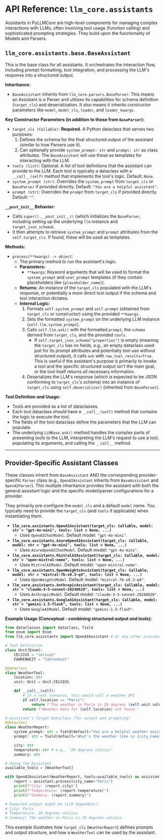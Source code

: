 # API Reference: `llm_core.assistants`

Assistants in PyLLMCore are high-level components for managing complex interactions with LLMs, often involving tool usage (function calling) and sophisticated prompting strategies. They build upon the functionality of Models and Parsers.

## `llm_core.assistants.base.BaseAssistant`

This is the base class for all assistants. It orchestrates the interaction flow, including prompt formatting, tool integration, and processing the LLM's response into a structured output.

**Inheritance:**

*   `BaseAssistant` inherits from `llm_core.parsers.BaseParser`. This means an Assistant *is a* Parser and utilizes its capabilities for schema definition (`target_cls`) and deserialization. It also means it inherits constructor parameters like `model`, `model_cls`, `loader`, and `loader_kwargs`.

**Key Constructor Parameters (in addition to those from `BaseParser`):**

*   `target_cls (Callable)`: **Required.** A Python dataclass that serves two purposes:
    1.  Defines the schema for the final structured output of the assistant (similar to how Parsers use it).
    2.  Can optionally provide `system_prompt: str` and `prompt: str` as class attributes. The `BaseAssistant` will use these as templates for interacting with the LLM.
*   `tools (list)`: Optional. A list of tool definitions that the assistant can provide to the LLM. Each tool is typically a dataclass with a `__call__(self)` method that implements the tool's logic. Default: `None`.
*   `system_prompt (str)`: Overrides the `system_prompt` from `target_cls` or `BaseParser` if provided directly. Default: `"You are a helpful assistant"`.
*   `prompt (str)`: Overrides the `prompt` from `target_cls` if provided directly. Default: `""`.

**`__post_init__` Behavior:**

*   Calls `super().__post_init__()` (which initializes the `BaseParser`, including setting up the underlying `llm` instance and `target_json_schema`).
*   It then attempts to retrieve `system_prompt` and `prompt` attributes from the `self.target_cls`. If found, these will be used as templates.

**Methods:**

*   `process(**kwargs) -> object`:
    *   The primary method to run the assistant's logic.
    *   **Parameters:**
        *   `**kwargs`: Keyword arguments that will be used to format the `system_prompt` and `user_prompt` templates (if they contain placeholders like `{placeholder_name}`).
    *   **Returns:** An instance of the `target_cls` populated with the LLM's response, or potentially a more direct tool output if the schema and tool interaction dictates.
    *   **Internal Logic:**
        1.  Formats `self.system_prompt` and `self.prompt` (obtained from `target_cls` or constructor) using the provided `**kwargs`.
        2.  Sets the formatted `system_prompt` on the underlying LLM instance (`self.llm.system_prompt`).
        3.  Calls `self.llm.ask()` with the formatted `prompt`, the `schema` derived from `target_cls`, and the provided `tools`.
            *   If `self.target_json_schema["properties"]` is empty (meaning the `target_cls` has no fields, e.g., an empty dataclass used just for its prompt attributes and potentially tool use without structured output), it calls `ask` with `raw_tool_results=True`. This is useful if the assistant's purpose is primarily to invoke a tool and the specific structured output isn't the main goal, or the tool itself returns all necessary information.
        4.  Deserializes the LLM's response (which is expected to be JSON conforming to `target_cls`'s schema) into an instance of `target_cls` using `self.deserialize()` (inherited from `BaseParser`).

**Tool Definition and Usage:**

*   Tools are provided as a list of dataclasses.
*   Each tool dataclass should have a `__call__(self)` method that contains the logic to execute the tool.
*   The fields of the tool dataclass define the parameters that the LLM can populate.
*   The underlying `LLMBase.ask()` method handles the complex parts of presenting tools to the LLM, interpreting the LLM's request to use a tool, populating its arguments, and calling the `__call__` method.

---

## Provider-Specific Assistant Classes

These classes inherit from `BaseAssistant` AND the corresponding provider-specific `Parser` class (e.g., `OpenAIAssistant` inherits from `BaseAssistant` and `OpenAIParser`). This multiple inheritance provides the assistant with both the general assistant logic and the specific model/parser configurations for a provider.

They primarily pre-configure the `model_cls` and a default `model` name. You typically need to provide the `target_cls` (and `tools` if applicable) when instantiating them.

*   **`llm_core.assistants.OpenAIAssistant(target_cls: Callable, model: str = "gpt-4o-mini", tools: list = None, ...)`**
    *   Uses `OpenAIChatModel`. Default model: `"gpt-4o-mini"`.
*   **`llm_core.assistants.AzureOpenAIAssistant(target_cls: Callable, model: str = "gpt-4o-mini", tools: list = None, ...)`**
    *   Uses `AzureOpenAIChatModel`. Default model: `"gpt-4o-mini"`.
*   **`llm_core.assistants.MistralAIAssistant(target_cls: Callable, model: str = "open-mistral-nemo", tools: list = None, ...)`**
    *   Uses `MistralAIModel`. Default model: `"open-mistral-nemo"`.
*   **`llm_core.assistants.OpenWeightsAssistant(target_cls: Callable, model: str = "mistral-7b-v0.3-q4", tools: list = None, ...)`**
    *   Uses `OpenWeightsModel`. Default model: `"mistral-7b-v0.3-q4"`.
*   **`llm_core.assistants.AnthropicAssistant(target_cls: Callable, model: str = "claude-3-5-sonnet-20240620", tools: list = None, ...)`**
    *   Uses `AnthropicModel`. Default model: `"claude-3-5-sonnet-20240620"`.
*   **`llm_core.assistants.GoogleAIAssistant(target_cls: Callable, model: str = "gemini-1.5-flash", tools: list = None, ...)`**
    *   Uses `GoogleAIModel`. Default model: `"gemini-1.5-flash"`.

**Example Usage (Conceptual - combining structured output and tools):**

```python
from dataclasses import dataclass, field
from enum import Enum
from llm_core.assistants import OpenAIAssistant # Or any other provider

# Tool Definition
class Unit(Enum):
    CELSIUS = "celsius"
    FAHRENHEIT = "fahrenheit"

@dataclass
class WeatherTool:
    location: str
    unit: Unit = Unit.CELSIUS

    def __call__(self):
        # In a real scenario, this would call a weather API
        if self.location == "Paris":
            return f"The weather in Paris is 20 degrees {self.unit.value}."
        return f"Weather data for {self.location} not found."

# Assistant's Target Dataclass (for output and prompting)
@dataclass
class WeatherReport:
    system_prompt: str = field(default="You are a helpful weather assistant. Use tools to find weather information.", init=False, repr=False)
    prompt: str = field(default="What's the weather like in {city_name}?", init=False, repr=False)

    city: str
    temperature: str # e.g., "20 degrees celsius"
    summary: str

# Using the Assistant
available_tools = [WeatherTool]

with OpenAIAssistant(WeatherReport, tools=available_tools) as assistant:
    report = assistant.process(city_name="Paris")
    print(f"City: {report.city}")
    print(f"Temperature: {report.temperature}")
    print(f"Summary: {report.summary}")

# Expected output might be (LLM dependent):
# City: Paris
# Temperature: 20 degrees celsius
# Summary: The weather in Paris is 20 degrees celsius.
```
This example illustrates how `target_cls` (`WeatherReport`) defines prompts and output structure, and how a `WeatherTool` can be used by the assistant.
